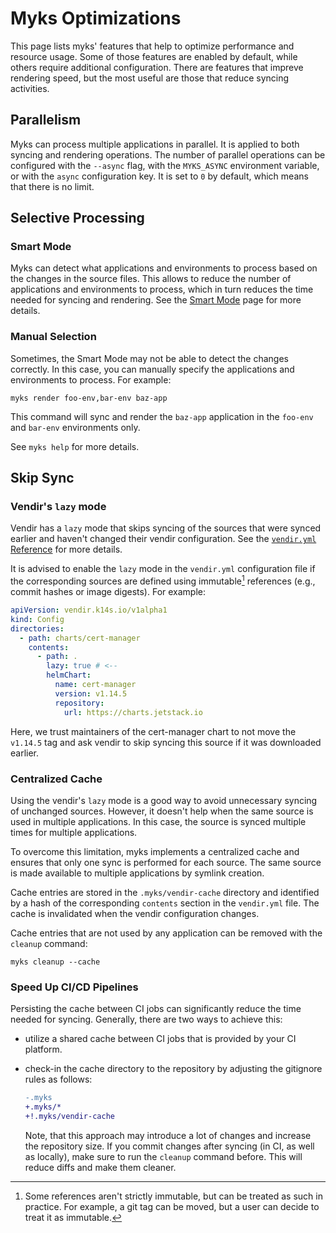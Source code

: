 # Myks Optimizations

This page lists myks' features that help to optimize performance and resource
usage. Some of those features are enabled by default, while others require
additional configuration. There are features that impreve rendering speed, but
the most useful are those that reduce syncing activities.

## Parallelism

Myks can process multiple applications in parallel. It is applied to both
syncing and rendering operations. The number of parallel operations can be
configured with the `--async` flag, with the `MYKS_ASYNC` environment variable,
or with the `async` configuration key. It is set to `0` by default, which means
that there is no limit.

## Selective Processing

### Smart Mode

Myks can detect what applications and environments to process based on the
changes in the source files. This allows to reduce the number of applications
and environments to process, which in turn reduces the time needed for syncing
and rendering. See the [Smart Mode](/docs/smart-mode.md) page for more details.

### Manual Selection

Sometimes, the Smart Mode may not be able to detect the changes correctly. In
this case, you can manually specify the applications and environments to
process. For example:

```shell
myks render foo-env,bar-env baz-app
```

This command will sync and render the `baz-app` application in the `foo-env` and
`bar-env` environments only.

See `myks help` for more details.

## Skip Sync

### Vendir's `lazy` mode

Vendir has a `lazy` mode that skips syncing of the sources that were synced
earlier and haven't changed their vendir configuration. See the
[`vendir.yml` Reference](https://carvel.dev/vendir/docs/v0.40.x/vendir-spec/)
for more details.

It is advised to enable the `lazy` mode in the `vendir.yml` configuration file
if the corresponding sources are defined using immutable[^1] references (e.g.,
commit hashes or image digests). For example:

```yaml
apiVersion: vendir.k14s.io/v1alpha1
kind: Config
directories:
  - path: charts/cert-manager
    contents:
      - path: .
        lazy: true # <--
        helmChart:
          name: cert-manager
          version: v1.14.5
          repository:
            url: https://charts.jetstack.io
```

Here, we trust maintainers of the cert-manager chart to not move the `v1.14.5`
tag and ask vendir to skip syncing this source if it was downloaded earlier.

[^1]:
    Some references aren't strictly immutable, but can be treated as such in
    practice. For example, a git tag can be moved, but a user can decide to
    treat it as immutable.

### Centralized Cache

Using the vendir's `lazy` mode is a good way to avoid unnecessary syncing of
unchanged sources. However, it doesn't help when the same source is used in
multiple applications. In this case, the source is synced multiple times for
multiple applications.

To overcome this limitation, myks implements a centralized cache and ensures
that only one sync is performed for each source. The same source is made
available to multiple applications by symlink creation.

Cache entries are stored in the `.myks/vendir-cache` directory and identified by
a hash of the corresponding `contents` section in the `vendir.yml` file. The
cache is invalidated when the vendir configuration changes.

Cache entries that are not used by any application can be removed with the
`cleanup` command:

```shell
myks cleanup --cache
```

### Speed Up CI/CD Pipelines

Persisting the cache between CI jobs can significantly reduce the time needed
for syncing. Generally, there are two ways to achieve this:

- utilize a shared cache between CI jobs that is provided by your CI platform.
- check-in the cache directory to the repository by adjusting the gitignore
  rules as follows:

  ```diff
  -.myks
  +.myks/*
  +!.myks/vendir-cache
  ```

  Note, that this approach may introduce a lot of changes and increase the
  repository size. If you commit changes after syncing (in CI, as well as
  locally), make sure to run the `cleanup` command before. This will reduce
  diffs and make them cleaner.
